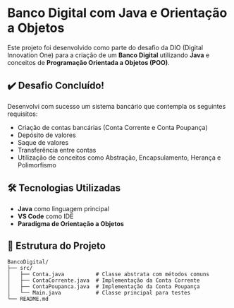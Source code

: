 # Banco Digital com Java e Orientação a Objetos

Este projeto foi desenvolvido como parte do desafio da DIO (Digital Innovation One) para a criação de um **Banco Digital** utilizando **Java** e conceitos de **Programação Orientada a Objetos (POO)**.

## ✔️ Desafio Concluído!
Desenvolvi com sucesso um sistema bancário que contempla os seguintes requisitos:
- Criação de contas bancárias (Conta Corrente e Conta Poupança)
- Depósito de valores
- Saque de valores
- Transferência entre contas
- Utilização de conceitos como Abstração, Encapsulamento, Herança e Polimorfismo

## 🛠️ Tecnologias Utilizadas
- **Java** como linguagem principal
- **VS Code** como IDE
- **Paradigma de Orientação a Objetos**

## 📂 Estrutura do Projeto
```plaintext
BancoDigital/
├── src/
│   ├── Conta.java          # Classe abstrata com métodos comuns
│   ├── ContaCorrente.java  # Implementação da Conta Corrente
│   ├── ContaPoupanca.java  # Implementação da Conta Poupança
│   └── Main.java           # Classe principal para testes
└── README.md
```